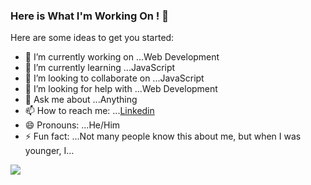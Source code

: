 ### Here is What I'm Working On ! 👋



Here are some ideas to get you started:

- 🔭 I’m currently working on ...Web Development
- 🌱 I’m currently learning ...JavaScript
- 👯 I’m looking to collaborate on ...JavaScript
- 🤔 I’m looking for help with ...Web Development
- 💬 Ask me about ...Anything
- 📫 How to reach me: ...[Linkedin](https://www.linkedin.com/in/abhisheknalawade/)
- 😄 Pronouns: ...He/Him
- ⚡ Fun fact: ...Not many people know this about me, but when I was younger, I…

<img src="https://github-readme-stats.vercel.app/api?username=abhishek96k&&show_icons=true&title_color=ffffff&icon_color=bb2acf&text_color=daf7dc&bg_color=151515">



